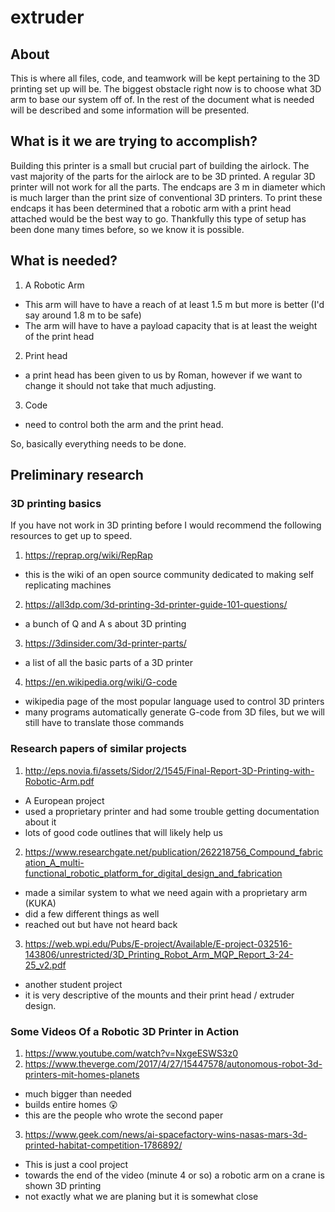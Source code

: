 # extruder
## About
This is where all files, code, and teamwork will be kept pertaining to the 3D printing set up will be. The biggest obstacle right now is to choose what 3D arm to base our system off of. In the rest of the document what is needed will be described and some information will be presented.

## What is it we are trying to accomplish?
Building this printer is a small but crucial part of building the airlock. The vast majority of the parts for the airlock are to be 3D printed. A regular 3D printer will not work for all the parts. The endcaps are 3 m in diameter which is much larger than the print size of conventional 3D printers. To print these endcaps it has been determined that a robotic arm with a print head attached would be the best way to go. Thankfully this type of setup has been done many times before, so we know it is possible.

## What is needed?
1. A Robotic Arm
- This arm will have to have a reach of at least 1.5 m but more is better (I'd say around 1.8 m to be safe)
- The arm will have to have a payload capacity that is at least the weight of the print head

2. Print head
- a print head has been given to us by Roman, however if we want to change it should not take that much adjusting.

3. Code
- need to control both the arm and the print head.

So, basically everything needs to be done.

## Preliminary research
### 3D printing basics
If you have not work in 3D printing before I would recommend the following resources to get up to speed.
1. https://reprap.org/wiki/RepRap
- this is the wiki of an open source community dedicated to making self replicating machines
2. https://all3dp.com/3d-printing-3d-printer-guide-101-questions/
- a bunch of Q and A s about 3D printing
3. https://3dinsider.com/3d-printer-parts/
- a list of all the basic parts of a 3D printer
4. https://en.wikipedia.org/wiki/G-code
- wikipedia page of the most popular language used to control 3D printers
- many programs automatically generate G-code from 3D files, but we will still have to translate those commands

### Research papers of similar projects
1. http://eps.novia.fi/assets/Sidor/2/1545/Final-Report-3D-Printing-with-Robotic-Arm.pdf
- A European project
- used a proprietary printer and had some trouble getting documentation about it
- lots of good code outlines that will likely help us
2. https://www.researchgate.net/publication/262218756_Compound_fabrication_A_multi-functional_robotic_platform_for_digital_design_and_fabrication
- made a similar system to what we need again with a proprietary arm (KUKA)
- did a few different things as well
- reached out but have not heard back
3. https://web.wpi.edu/Pubs/E-project/Available/E-project-032516-143806/unrestricted/3D_Printing_Robot_Arm_MQP_Report_3-24-25_v2.pdf
- another student project
- it is very descriptive of the mounts and their print head / extruder design.

### Some Videos Of a Robotic 3D Printer in Action
1. https://www.youtube.com/watch?v=NxgeESWS3z0
2. https://www.theverge.com/2017/4/27/15447578/autonomous-robot-3d-printers-mit-homes-planets
- much bigger than needed
- builds entire homes :astonished:
- this are the people who wrote the second paper
3. https://www.geek.com/news/ai-spacefactory-wins-nasas-mars-3d-printed-habitat-competition-1786892/
- This is just a cool project
- towards the end of the video (minute 4 or so) a robotic arm on a crane is shown 3D printing
- not exactly what we are planing but it is somewhat close
